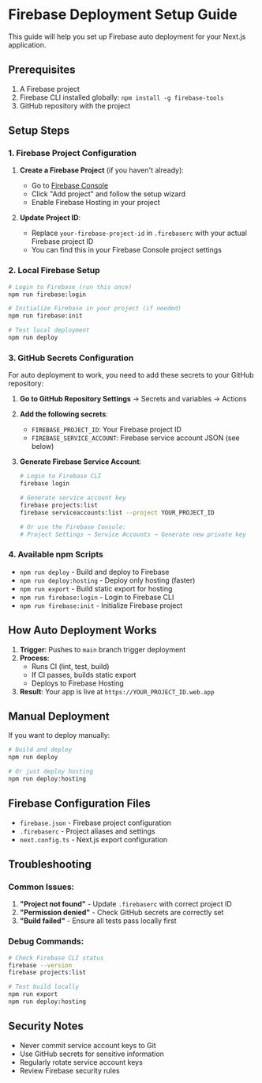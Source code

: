 # Firebase Deployment Setup Guide

This guide will help you set up Firebase auto deployment for your Next.js application.

## Prerequisites

1. A Firebase project
2. Firebase CLI installed globally: `npm install -g firebase-tools`
3. GitHub repository with the project

## Setup Steps

### 1. Firebase Project Configuration

1. **Create a Firebase Project** (if you haven't already):
   - Go to [Firebase Console](https://console.firebase.google.com/)
   - Click "Add project" and follow the setup wizard
   - Enable Firebase Hosting in your project

2. **Update Project ID**:
   - Replace `your-firebase-project-id` in `.firebaserc` with your actual Firebase project ID
   - You can find this in your Firebase Console project settings

### 2. Local Firebase Setup

```bash
# Login to Firebase (run this once)
npm run firebase:login

# Initialize Firebase in your project (if needed)
npm run firebase:init

# Test local deployment
npm run deploy
```

### 3. GitHub Secrets Configuration

For auto deployment to work, you need to add these secrets to your GitHub repository:

1. **Go to GitHub Repository Settings** → Secrets and variables → Actions

2. **Add the following secrets**:

   - `FIREBASE_PROJECT_ID`: Your Firebase project ID
   - `FIREBASE_SERVICE_ACCOUNT`: Firebase service account JSON (see below)

3. **Generate Firebase Service Account**:
   ```bash
   # Login to Firebase CLI
   firebase login
   
   # Generate service account key
   firebase projects:list
   firebase serviceaccounts:list --project YOUR_PROJECT_ID
   
   # Or use the Firebase Console:
   # Project Settings → Service Accounts → Generate new private key
   ```

### 4. Available npm Scripts

- `npm run deploy` - Build and deploy to Firebase
- `npm run deploy:hosting` - Deploy only hosting (faster)
- `npm run export` - Build static export for hosting
- `npm run firebase:login` - Login to Firebase CLI
- `npm run firebase:init` - Initialize Firebase project

## How Auto Deployment Works

1. **Trigger**: Pushes to `main` branch trigger deployment
2. **Process**: 
   - Runs CI (lint, test, build)
   - If CI passes, builds static export
   - Deploys to Firebase Hosting
3. **Result**: Your app is live at `https://YOUR_PROJECT_ID.web.app`

## Manual Deployment

If you want to deploy manually:

```bash
# Build and deploy
npm run deploy

# Or just deploy hosting
npm run deploy:hosting
```

## Firebase Configuration Files

- `firebase.json` - Firebase project configuration
- `.firebaserc` - Project aliases and settings
- `next.config.ts` - Next.js export configuration

## Troubleshooting

### Common Issues:

1. **"Project not found"** - Update `.firebaserc` with correct project ID
2. **"Permission denied"** - Check GitHub secrets are correctly set
3. **"Build failed"** - Ensure all tests pass locally first

### Debug Commands:

```bash
# Check Firebase CLI status
firebase --version
firebase projects:list

# Test build locally
npm run export
npm run deploy:hosting
```

## Security Notes

- Never commit service account keys to Git
- Use GitHub secrets for sensitive information
- Regularly rotate service account keys
- Review Firebase security rules